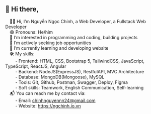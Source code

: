 ## 👋 Hi there, 

<!--
**ngchinhdev/ngchinhdev** is a ✨ _special_ ✨ repository because its `README.md` (this file) appears on your GitHub profile.

Here are some ideas to get you started:

- 🔭 I’m currently working on ...
- 🌱 I’m currently learning ...
- 👯 I’m looking to collaborate on ...
- 🤔 I’m looking for help with ...
- 💬 Ask me about ...
- 📫 How to reach me: ...
- 😄 Pronouns: ...
- ⚡ Fun fact: ...
-->
 &emsp;🤵‍♂ Hi, I’m Nguyễn Ngọc Chính, a Web Developer, a Fullstack Web Developer <br/>
 &emsp;😄 Pronouns: He/him <br/>
 &emsp;💞️ I’m interested in programming and coding, building projects <br/>
 &emsp;👯 I’m actively seeking job opportunities <br/>
 &emsp;🌱 I’m currently learning and developing website <br/>
 &emsp;🛠️ My skills: <br/>
 &emsp; &emsp;- Frontend: HTML, CSS, Bootstrap 5, TailwindCSS, JavaScript, TypeScript, ReactJS, Angular <br/>
 &emsp; &emsp;- Backend: NodeJS(ExpressJS), RestfulAPI, MVC Architecture <br/>
 &emsp; &emsp;- Database: MongoDB(Mongoose), MySQL <br/>
 &emsp; &emsp;- Tools: Git, Github, Postman, Swagger, Deploy, Figma <br/>
 &emsp; &emsp;- Soft skills: Teamwork, English Communication, Self-learning <br/>
 &emsp;📬 You can reach me by contact via: <br/>
 &emsp; &emsp;- Email: chinhnguyennn24@gmail.com <br/>
 &emsp; &emsp;- Website: https://ngchinh.io.vn
